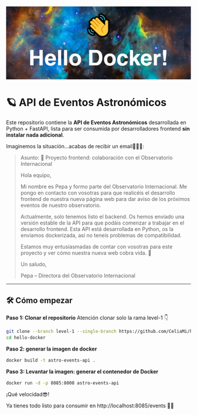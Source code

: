 <kbd><img src="./assests/hello-docker.png" ></kbd>

# 🪐 API de Eventos Astronómicos
 

Este repositorio contiene la **API de Eventos Astronómicos** desarrollada en Python + FastAPI, lista para ser consumida por desarrolladores frontend **sin instalar nada adicional**.


Imaginemos la situación...acabas de recibir un email👨‍🚀💬: 

>Asunto: 📩 Proyecto frontend: colaboración con el Observatorio Internacional
>
> Hola equipo,
>
>Mi nombre es Pepa y formo parte del Observatorio Internacional. Me pongo en contacto con vosotras para que realicéis el desarrollo frontend de nuestra nueva página web para dar aviso de los próximos eventos de nuestro observatorio.
>
>Actualmente, solo tenemos listo el backend. Os hemos enviado una versión estable de la API para que podáis comenzar a trabajar en el desarrollo frontend. Esta API está desarrollada en Python, os la enviamos dockerizada, así no teneís problemas de compatibilidad.
>
>Estamos muy entusiasmadas de contar con vosotras para este proyecto y ver cómo nuestra nueva web cobra vida. 🚀
>
>Un saludo,
>
>Pepa – Directora del Observatorio Internacional
>

---

## 🛠 Cómo empezar

**Paso 1: Clonar el repositorio**
Atención clonar solo la rama level-1 👇
```bash
git clone --branch level-1 --single-branch https://github.com/CeliaMi/hello-docker.git
cd hello-docker
```

**Paso 2: generar la imagen de docker**
```bash
docker build -t astro-events-api .
```

**Paso 3: Levantar la imagen: generar el contenedor de Docker**
```bash
docker run -d -p 8085:8000 astro-events-api

```
¡Qué velocidad😎!

Ya tienes todo listo para consumir en http://localhost:8085/events 🌠🌠
